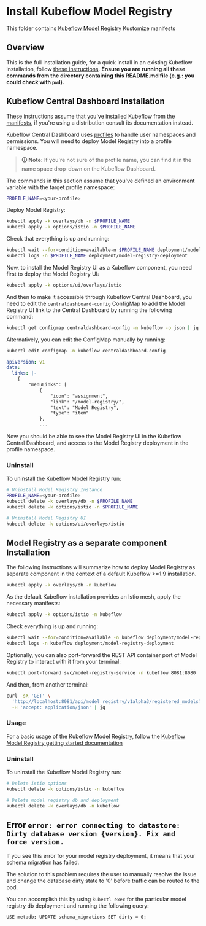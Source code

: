 # Install Kubeflow Model Registry

This folder contains [Kubeflow Model Registry](https://www.kubeflow.org/docs/components/model-registry/installation/) Kustomize manifests

## Overview

This is the full installation guide, for a quick install in an existing Kubeflow installation, follow [these instructions](https://www.kubeflow.org/docs/components/model-registry/installation/).
**Ensure you are running all these commands from the directory containing this README.md file (e.g.: you could check with `pwd`).**

## Kubeflow Central Dashboard Installation

These instructions assume that you've installed Kubeflow from the [manifests](https://github.com/kubeflow/manifests/), if you're using a distribution consult its documentation instead.

Kubeflow Central Dashboard uses [profiles](https://www.kubeflow.org/docs/components/central-dash/profiles/) to handle user namespaces and permissions. You will need to deploy Model Registry into a profile namespace.

> **🛈 Note:** If you're not sure of the profile name, you can find it in the name space drop-down on the Kubeflow Dashboard.

The commands in this section assume that you've defined an environment variable with the target profile namespace:

```sh
PROFILE_NAME=<your-profile>
```

Deploy Model Registry:

```sh
kubectl apply -k overlays/db -n $PROFILE_NAME
kubectl apply -k options/istio -n $PROFILE_NAME
```

Check that everything is up and running:

```bash
kubectl wait --for=condition=available-n $PROFILE_NAME deployment/model-registry-deployment --timeout=2m
kubectl logs -n $PROFILE_NAME deployment/model-registry-deployment
```

Now, to install the Model Registry UI as a Kubeflow component, you need first to deploy the Model Registry UI:

```bash
kubectl apply -k options/ui/overlays/istio
```

And then to make it accessible through Kubeflow Central Dashboard, you need to edit the `centraldashboard-config` ConfigMap to add the Model Registry UI link to the Central Dashboard by running the following command:

```bash
kubectl get configmap centraldashboard-config -n kubeflow -o json | jq '.data.links |= (fromjson | .menuLinks += [{"icon": "assignment", "link": "/model-registry/", "text": "Model Registry", "type": "item"}] | tojson)' | kubectl apply -f - -n kubeflow
```

Alternatively, you can edit the ConfigMap manually by running:

```bash
kubectl edit configmap -n kubeflow centraldashboard-config
```

```yaml
apiVersion: v1
data:
  links: |-
    {
        "menuLinks": [
            {
                "icon": "assignment",
                "link": "/model-registry/",
                "text": "Model Registry",
                "type": "item"
            },
            ...
```

Now you should be able to see the Model Registry UI in the Kubeflow Central Dashboard, and access to the Model Registry deployment in the profile namespace.

### Uninstall

To uninstall the Kubeflow Model Registry run:

```bash
# Uninstall Model Registry Instance
PROFILE_NAME=<your-profile>
kubectl delete -k overlays/db -n $PROFILE_NAME
kubectl delete -k options/istio -n $PROFILE_NAME

# Uninstall Model Registry UI
kubectl delete -k options/ui/overlays/istio
```

## Model Registry as a separate component Installation

The following instructions will summarize how to deploy Model Registry as separate component in the context of a default Kubeflow >=1.9 installation.

```bash
kubectl apply -k overlays/db -n kubeflow
```

As the default Kubeflow installation provides an Istio mesh, apply the necessary manifests:

```bash
kubectl apply -k options/istio -n kubeflow
```

Check everything is up and running:

```bash
kubectl wait --for=condition=available -n kubeflow deployment/model-registry-deployment --timeout=2m
kubectl logs -n kubeflow deployment/model-registry-deployment
```

Optionally, you can also port-forward the REST API container port of Model Registry to interact with it from your terminal:

```bash
kubectl port-forward svc/model-registry-service -n kubeflow 8081:8080
```

And then, from another terminal:

```bash
curl -sX 'GET' \
  'http://localhost:8081/api/model_registry/v1alpha3/registered_models?pageSize=100&orderBy=ID&sortOrder=DESC' \
  -H 'accept: application/json' | jq
```

### Usage

For a basic usage of the Kubeflow Model Registry, follow the [Kubeflow Model Registry getting started documentation](https://www.kubeflow.org/docs/components/model-registry/getting-started/)

### Uninstall

To uninstall the Kubeflow Model Registry run:

```bash
# Delete istio options
kubectl delete -k options/istio -n kubeflow

# Delete model registry db and deployment
kubectl delete -k overlays/db -n kubeflow
```

## Error `error: error connecting to datastore: Dirty database version {version}. Fix and force version.`

If you see this error for your model registry deployment, it means that your schema migration has failed. 

The solution to this problem requires the user to manually resolve the issue and change the database dirty state to '0' before traffic can be routed to the pod. 

You can accomplish this by using `kubectl exec` for the particular model registry db deployment and running the following query:

`USE metadb; UPDATE schema_migrations SET dirty = 0;`
